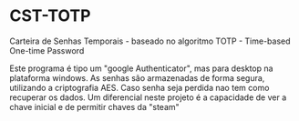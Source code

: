 # CST-TOTP
Carteira de Senhas Temporais - baseado no algoritmo TOTP - Time-based One-time Password

Este programa é tipo um "google Authenticator", mas para desktop na plataforma windows.
As senhas são armazenadas de forma segura, utilizando a criptografia AES. Caso senha seja perdida nao tem como recuperar os dados.
Um diferencial neste projeto é a capacidade de ver a chave inicial e de permitir chaves da "steam" 
